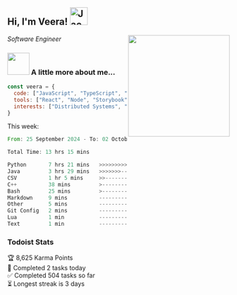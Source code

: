 <h2> Hi, I'm Veera! <img src="https://raw.githubusercontent.com/Tarikul-Islam-Anik/Animated-Fluent-Emojis/master/Emojis/Activities/Jack-O-Lantern.png" alt="Jack-O-Lantern" width="40" height="40" /></h2>
<img align='right' src="https://user-images.githubusercontent.com/74038190/213911110-aedbef38-a29f-4b6b-a65c-11608b4f75a5.gif" width="230">
<p><em>Software Engineer</em></p>


### <img src="https://user-images.githubusercontent.com/74038190/216656963-09118229-8a9e-4af0-910c-c37f35f2e210.gif" width="50"> A little more about me...  

```javascript
const veera = {
  code: ["JavaScript", "TypeScript", "HTML", "CSS", "Python", "Java", "C++"],
  tools: ["React", "Node", "Storybook", "Docker", "Next.JS", "Node", "AWS", "gRPC"],
  interests: ["Distributed Systems", "Cloud Computing", "Machine Learning", "Enterprise Software", "AI"]
}
```
This week:
<!--START_SECTION:waka-->

```rust
From: 25 September 2024 - To: 02 October 2024

Total Time: 13 hrs 15 mins

Python       7 hrs 21 mins   >>>>>>>>>>>>>>-----------   55.16 %
Java         3 hrs 29 mins   >>>>>>>------------------   26.12 %
CSV          1 hr 5 mins     >>-----------------------   08.14 %
C++          38 mins         >------------------------   04.80 %
Bash         25 mins         >------------------------   03.17 %
Markdown     9 mins          -------------------------   01.24 %
Other        5 mins          -------------------------   00.67 %
Git Config   2 mins          -------------------------   00.25 %
Lua          1 min           -------------------------   00.22 %
Text         1 min           -------------------------   00.14 %
```

<!--END_SECTION:waka-->


### Todoist Stats

<!-- TODO-IST:START -->
🏆  8,625 Karma Points           
🌸  Completed 2 tasks today           
✅  Completed 504 tasks so far           
⏳  Longest streak is 3 days
<!-- TODO-IST:END -->
<!--
Profile views:
[![](https://visitcount.itsvg.in/api?id=veeravivekt&label=Profile%20Views&color=1&icon=2&pretty=false)](https://visitcount.itsvg.in)
-->
